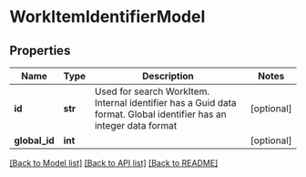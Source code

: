 # WorkItemIdentifierModel


## Properties
Name | Type | Description | Notes
------------ | ------------- | ------------- | -------------
**id** | **str** | Used for search WorkItem. Internal identifier has a Guid data format. Global identifier has an integer data format | [optional] 
**global_id** | **int** |  | [optional] 

[[Back to Model list]](../README.md#documentation-for-models) [[Back to API list]](../README.md#documentation-for-api-endpoints) [[Back to README]](../README.md)


